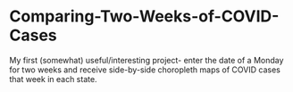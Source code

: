 # Comparing-Two-Weeks-of-COVID-Cases
My first (somewhat) useful/interesting project- enter the date of a Monday for two weeks and receive side-by-side choropleth maps of COVID cases that week in each state.  
